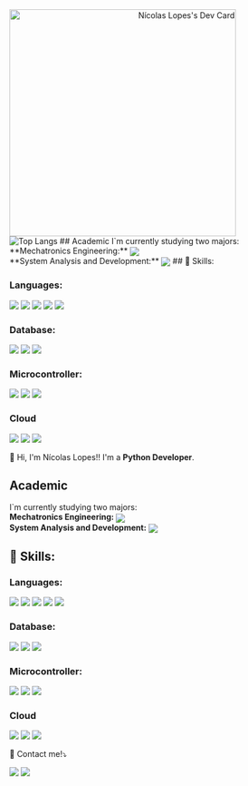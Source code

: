 <div style="display: felx; justify-content: space-between;">
  <span align="right">
    <img src="https://api.daily.dev/devcards/3c3285f8207c4a088009a1b497b2f4b4.png?r=eue" width="400" alt="Nícolas Lopes's Dev Card"/>
    <br>
    <img src="https://github-readme-stats.vercel.app/api/top-langs/?username=thenickz&layout=compact" alt="Top Langs">
  </span>
  <span align=""right>
    ## Academic
  I`m currently studying two majors:<br>
  **Mechatronics Engineering:** <img src="https://progress-bar.dev/80/" align="center"><br>
  **System Analysis and Development:** <img src="https://progress-bar.dev/40/" align="center">
   ## 🧠 Skills:

  
  <!--- Languages -->
  ### Languages:
  <!--- Python -->
  <img src="https://img.shields.io/badge/Python-14354C?style=for-the-badge&logo=python&logoColor=white"/>
  <!--- JS -->
  <img src="https://img.shields.io/badge/JavaScript-F7DF1E?style=for-the-badge&logo=JavaScript&logoColor=white">
  <!--- HTML -->
  <img src="https://img.shields.io/badge/HTML5-E34F26?style=for-the-badge&logo=html5&logoColor=white">
  <!--- CSS -->
  <img src="https://img.shields.io/badge/CSS3-1572B6?style=for-the-badge&logo=css3&logoColor=white">
  <!--- C -->
  <img src="https://img.shields.io/badge/C-00599C?style=for-the-badge&logo=c&logoColor=white">
  
  <!--- Database -->
  ### Database:
  <!--- PostgreSQL -->
  <img src="https://img.shields.io/badge/PostgreSQL-316192?style=for-the-badge&logo=postgresql&logoColor=white">
  <!--- Firebase -->
  <img src="https://img.shields.io/badge/Firebase-039BE5?style=for-the-badge&logo=Firebase&logoColor=white">
  <!--- MySQL -->
  <img src="https://img.shields.io/badge/MySQL-005C84?style=for-the-badge&logo=mysql&logoColor=white">
  
  <!--- Microcontroller -->
  ### Microcontroller:
  <!--- Arduino -->
  <img src="https://img.shields.io/badge/Arduino-00979D?style=for-the-badge&logo=Arduino&logoColor=white">
  
  <!--- STM32 -->
  <img src="https://img.shields.io/badge/STM32-005cfc">
  
  <!--- ESP32 -->
  <img src="https://img.shields.io/badge/ESP32-8A2BE2">
    
  <!--- Cloud -->
  ### Cloud
  <!--- AWS -->
  <img src="https://img.shields.io/badge/Amazon_AWS-232F3E?style=for-the-badge&logo=amazon-aws&logoColor=white">

  <!--- Frameworks -->
  
  <!--- Tools -->
  <!--- Linux -->
  <img src="https://img.shields.io/badge/Linux-FCC624?style=for-the-badge&logo=linux&logoColor=black">

  <!--- NodeRED -->
  <img src="https://img.shields.io/badge/Node--Red-8F0000?style=for-the-badge&logo=nodered&logoColor=white">
  </span>
</div>

<p align="left"> 
  👋 Hi, I'm Nícolas Lopes!! I'm a <strong>Python Developer</strong>.<br>
</p>


 <!--- <img src="https://raw.githubusercontent.com/MicaelliMedeiros/micaellimedeiros/master/image/computer-illustration.png" min-width="400px" max-width="400px" width="400px" align="right" alt="Laptop"> -->


<div align="left">
  
  ## Academic
  I`m currently studying two majors:<br>
  **Mechatronics Engineering:** <img src="https://progress-bar.dev/80/" align="center"><br>
  **System Analysis and Development:** <img src="https://progress-bar.dev/40/" align="center">
   ## 🧠 Skills:

  
  <!--- Languages -->
  ### Languages:
  <!--- Python -->
  <img src="https://img.shields.io/badge/Python-14354C?style=for-the-badge&logo=python&logoColor=white"/>
  <!--- JS -->
  <img src="https://img.shields.io/badge/JavaScript-F7DF1E?style=for-the-badge&logo=JavaScript&logoColor=white">
  <!--- HTML -->
  <img src="https://img.shields.io/badge/HTML5-E34F26?style=for-the-badge&logo=html5&logoColor=white">
  <!--- CSS -->
  <img src="https://img.shields.io/badge/CSS3-1572B6?style=for-the-badge&logo=css3&logoColor=white">
  <!--- C -->
  <img src="https://img.shields.io/badge/C-00599C?style=for-the-badge&logo=c&logoColor=white">
  
  <!--- Database -->
  ### Database:
  <!--- PostgreSQL -->
  <img src="https://img.shields.io/badge/PostgreSQL-316192?style=for-the-badge&logo=postgresql&logoColor=white">
  <!--- Firebase -->
  <img src="https://img.shields.io/badge/Firebase-039BE5?style=for-the-badge&logo=Firebase&logoColor=white">
  <!--- MySQL -->
  <img src="https://img.shields.io/badge/MySQL-005C84?style=for-the-badge&logo=mysql&logoColor=white">
  
  <!--- Microcontroller -->
  ### Microcontroller:
  <!--- Arduino -->
  <img src="https://img.shields.io/badge/Arduino-00979D?style=for-the-badge&logo=Arduino&logoColor=white">
  
  <!--- STM32 -->
  <img src="https://img.shields.io/badge/STM32-005cfc">
  
  <!--- ESP32 -->
  <img src="https://img.shields.io/badge/ESP32-8A2BE2">
    
  <!--- Cloud -->
  ### Cloud
  <!--- AWS -->
  <img src="https://img.shields.io/badge/Amazon_AWS-232F3E?style=for-the-badge&logo=amazon-aws&logoColor=white">

  <!--- Frameworks -->
  
  <!--- Tools -->
  <!--- Linux -->
  <img src="https://img.shields.io/badge/Linux-FCC624?style=for-the-badge&logo=linux&logoColor=black">

  <!--- NodeRED -->
  <img src="https://img.shields.io/badge/Node--Red-8F0000?style=for-the-badge&logo=nodered&logoColor=white">

</div>

<p align="left">
  💌 Contact me!⤵️
</p>
  
<p align="left">
<a href="mailto:nicklopes2098@gmail.com" alt="Gmail">
  <img src="https://img.shields.io/badge/-Gmail-FF0000?style=flat-square&labelColor=FF0000&logo=gmail&logoColor=white&link=LINK-DO-SEU-EMAIL" /></a>
<a href="https://www.linkedin.com/in/n%C3%ADcolas-lopes-engineering-dev/" alt="Linkedin">
  <img src="https://img.shields.io/badge/-Linkedin-0e76a8?style=flat-square&logo=Linkedin&logoColor=white&link=LINK-DO-SEU-LINKEDIN" /></a>
</p>
